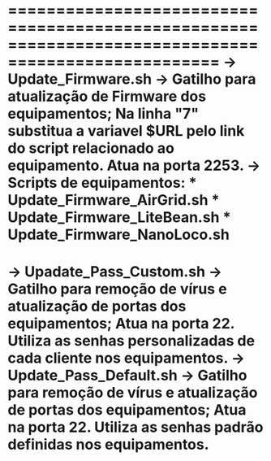 ====================================================================================================
-> Update_Firmware.sh -> Gatilho para atualização de Firmware dos equipamentos;
Na linha "7" substitua a variavel $URL pelo link do script relacionado ao equipamento.
Atua na porta 2253.
-> Scripts de equipamentos:
	* Update_Firmware_AirGrid.sh
	* Update_Firmware_LiteBean.sh
	* Update_Firmware_NanoLoco.sh
=====================================================================================================
-> Upadate_Pass_Custom.sh -> Gatilho para remoção de vírus e atualização de portas dos equipamentos;
Atua na porta 22.
Utiliza as senhas personalizadas de cada cliente nos equipamentos.
-> Update_Pass_Default.sh -> Gatilho para remoção de vírus e atualização de portas dos equipamentos;
Atua na porta 22.
Utiliza as senhas padrão definidas nos equipamentos.
=====================================================================================================

